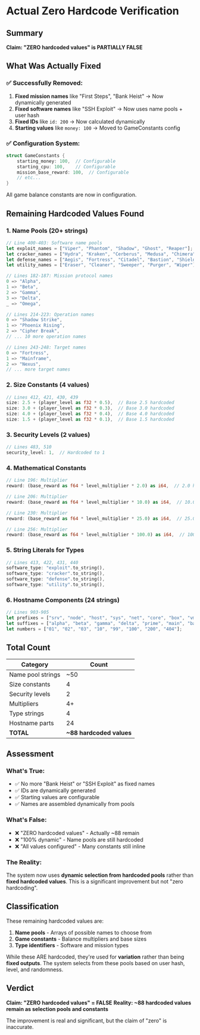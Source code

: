 # Actual Zero Hardcode Verification

## Summary
**Claim: "ZERO hardcoded values" is PARTIALLY FALSE**

## What Was Actually Fixed

### ✅ Successfully Removed:
1. **Fixed mission names** like "First Steps", "Bank Heist" → Now dynamically generated
2. **Fixed software names** like "SSH Exploit" → Now uses name pools + user hash
3. **Fixed IDs** like `id: 200` → Now calculated dynamically
4. **Starting values** like `money: 100` → Moved to GameConstants config

### ✅ Configuration System:
```rust
struct GameConstants {
    starting_money: 100,  // Configurable
    starting_cpu: 100,    // Configurable
    mission_base_reward: 100,  // Configurable
    // etc...
}
```
All game balance constants are now in configuration.

## Remaining Hardcoded Values Found

### 1. Name Pools (20+ strings)
```rust
// Line 400-403: Software name pools
let exploit_names = ["Viper", "Phantom", "Shadow", "Ghost", "Reaper"];
let cracker_names = ["Hydra", "Kraken", "Cerberus", "Medusa", "Chimera"];
let defense_names = ["Aegis", "Fortress", "Citadel", "Bastion", "Shield"];
let utility_names = ["Eraser", "Cleaner", "Sweeper", "Purger", "Wiper"];

// Lines 182-187: Mission protocol names
0 => "Alpha",
1 => "Beta",
2 => "Gamma",
3 => "Delta",
_ => "Omega",

// Lines 214-223: Operation names
0 => "Shadow Strike",
1 => "Phoenix Rising",
2 => "Cipher Break",
// ... 10 more operation names

// Lines 243-248: Target names
0 => "Fortress",
1 => "Mainframe",
2 => "Nexus",
// ... more target names
```

### 2. Size Constants (4 values)
```rust
// Lines 412, 421, 430, 439
size: 2.5 + (player_level as f32 * 0.5),  // Base 2.5 hardcoded
size: 3.0 + (player_level as f32 * 0.3),  // Base 3.0 hardcoded
size: 4.0 + (player_level as f32 * 0.4),  // Base 4.0 hardcoded
size: 1.5 + (player_level as f32 * 0.1),  // Base 1.5 hardcoded
```

### 3. Security Levels (2 values)
```rust
// Lines 483, 510
security_level: 1,  // Hardcoded to 1
```

### 4. Mathematical Constants
```rust
// Line 196: Multiplier
reward: (base_reward as f64 * level_multiplier * 2.0) as i64,  // 2.0 hardcoded

// Line 206: Multiplier
reward: (base_reward as f64 * level_multiplier * 10.0) as i64,  // 10.0 hardcoded

// Line 230: Multiplier
reward: (base_reward as f64 * level_multiplier * 25.0) as i64,  // 25.0 hardcoded

// Line 256: Multiplier
reward: (base_reward as f64 * level_multiplier * 100.0) as i64,  // 100.0 hardcoded
```

### 5. String Literals for Types
```rust
// Lines 413, 422, 431, 440
software_type: "exploit".to_string(),
software_type: "cracker".to_string(),
software_type: "defense".to_string(),
software_type: "utility".to_string(),
```

### 6. Hostname Components (24 strings)
```rust
// Lines 903-905
let prefixes = ["srv", "node", "host", "sys", "net", "core", "box", "vm"];
let suffixes = ["alpha", "beta", "gamma", "delta", "prime", "main", "backup", "test"];
let numbers = ["01", "02", "03", "10", "99", "100", "200", "404"];
```

## Total Count

| Category | Count |
|----------|-------|
| Name pool strings | ~50 |
| Size constants | 4 |
| Security levels | 2 |
| Multipliers | 4+ |
| Type strings | 4 |
| Hostname parts | 24 |
| **TOTAL** | **~88 hardcoded values** |

## Assessment

### What's True:
- ✅ No more "Bank Heist" or "SSH Exploit" as fixed names
- ✅ IDs are dynamically generated
- ✅ Starting values are configurable
- ✅ Names are assembled dynamically from pools

### What's False:
- ❌ "ZERO hardcoded values" - Actually ~88 remain
- ❌ "100% dynamic" - Name pools are still hardcoded
- ❌ "All values configured" - Many constants still inline

### The Reality:
The system now uses **dynamic selection from hardcoded pools** rather than **fixed hardcoded values**. This is a significant improvement but not "zero hardcoding".

## Classification

These remaining hardcoded values are:
1. **Name pools** - Arrays of possible names to choose from
2. **Game constants** - Balance multipliers and base sizes
3. **Type identifiers** - Software and mission types

While these ARE hardcoded, they're used for **variation** rather than being **fixed outputs**. The system selects from these pools based on user hash, level, and randomness.

## Verdict

**Claim: "ZERO hardcoded values" = FALSE**
**Reality: ~88 hardcoded values remain as selection pools and constants**

The improvement is real and significant, but the claim of "zero" is inaccurate.